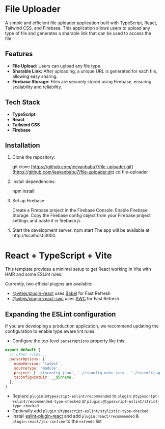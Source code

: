 # File Uploader

A simple and efficient file uploader application built with TypeScript, React, Tailwind CSS, and Firebase. This application allows users to upload any type of file and generates a sharable link that can be used to access the file.

## Features

- **File Upload:** Users can upload any file type.
- **Sharable Link:** After uploading, a unique URL is generated for each file, allowing easy sharing.
- **Firebase Storage:** Files are securely stored using Firebase, ensuring scalability and reliability.

## Tech Stack

- **TypeScript**
- **React** 
- **Tailwind CSS**
- **Firebase**

## Installation

1. Clone the repository:

   git clone [https://github.com/jeevanbabu7/file-uploader.git](https://github.com/jeevanbabu7/file-uploader.git)
   cd file-uploader
   
3. Install dependencies:
   
   npm install
4. Set up Firebase:

     Create a Firebase project in the Firebase Console.
     Enable Firebase Storage.
     Copy the Firebase config object from your Firebase project settings and paste it in firebase.js
   
5. Start the development server:
  npm start
  The app will be available at http://localhost:3000.


  
# React + TypeScript + Vite

This template provides a minimal setup to get React working in Vite with HMR and some ESLint rules.

Currently, two official plugins are available:

- [@vitejs/plugin-react](https://github.com/vitejs/vite-plugin-react/blob/main/packages/plugin-react/README.md) uses [Babel](https://babeljs.io/) for Fast Refresh
- [@vitejs/plugin-react-swc](https://github.com/vitejs/vite-plugin-react-swc) uses [SWC](https://swc.rs/) for Fast Refresh

## Expanding the ESLint configuration

If you are developing a production application, we recommend updating the configuration to enable type aware lint rules:

- Configure the top-level `parserOptions` property like this:

```js
export default {
  // other rules...
  parserOptions: {
    ecmaVersion: 'latest',
    sourceType: 'module',
    project: ['./tsconfig.json', './tsconfig.node.json', './tsconfig.app.json'],
    tsconfigRootDir: __dirname,
  },
}
```

- Replace `plugin:@typescript-eslint/recommended` to `plugin:@typescript-eslint/recommended-type-checked` or `plugin:@typescript-eslint/strict-type-checked`
- Optionally add `plugin:@typescript-eslint/stylistic-type-checked`
- Install [eslint-plugin-react](https://github.com/jsx-eslint/eslint-plugin-react) and add `plugin:react/recommended` & `plugin:react/jsx-runtime` to the `extends` list

